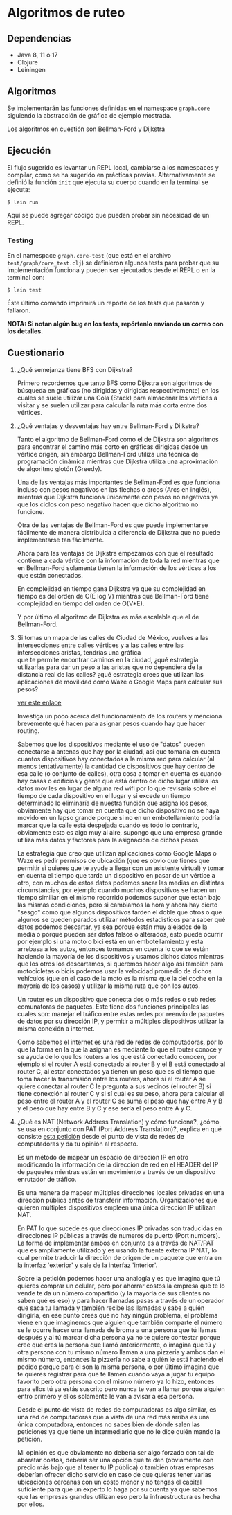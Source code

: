 # Algoritmos de ruteo

## Dependencias

- Java 8, 11 o 17
- Clojure
- Leiningen

## Algoritmos
Se implementarán las funciones definidas en el namespace `graph.core` siguiendo la abstracción
de gráfica de ejemplo mostrada.

Los algoritmos en cuestión son Bellman-Ford y Dijkstra

## Ejecución
El flujo sugerido es levantar un REPL local, cambiarse a los namespaces y compilar, como se
ha sugerido en prácticas previas.
Alternativamente se definió la función `init` que ejecuta su cuerpo cuando en la terminal 
se ejecuta:
```shell
$ lein run
```
Aquí se puede agregar código que pueden probar sin necesidad de un REPL.

### Testing
En el namespace `graph.core-test` (que está en el archivo `test/graph/core_test.clj`) se
definieron algunos tests para probar que su implementación funciona y pueden ser 
ejecutados desde el REPL o en la terminal con:
```shell
$ lein test
```
Éste último comando imprimirá un reporte de los tests que pasaron y fallaron.

**NOTA: Si notan algún bug en los tests, repórtenlo enviando un correo con los detalles.**


## Cuestionario

1. ¿Qué semejanza tiene BFS con Dijkstra?

    Primero recordemos que tanto BFS como Dijkstra son algoritmos de búsqueda en gráficas (no dirigidas y dirigidas respectivamente) en los cuales se suele utilizar una Cola (Stack) para almacenar los vértices a visitar y se suelen utilizar para calcular la ruta más corta entre dos vértices.

2. ¿Qué ventajas y desventajas hay entre Bellman-Ford y Dijkstra?

    Tanto el algoritmo de Bellman-Ford como el de Dijkstra son algoritmos para encontrar el camino más corto en gráficas dirigidas desde un vértice origen, sin embargo Bellman-Ford utiliza una técnica de programación dinámica mientras que Dijkstra utiliza una aproximación de algoritmo glotón (Greedy).

    Una de las ventajas más importantes de Bellman-Ford es que funciona incluso con pesos negativos en las flechas o arcos (Arcs en inglés), mientras que Dijkstra funciona únicamente con pesos no negativos ya que los ciclos con peso negativo hacen que dicho algoritmo no funcione.

    Otra de las ventajas de Bellman-Ford es que puede implementarse fácilmente de manera distribuida a diferencia de Dijkstra que no puede implementarse tan fácilmente.

    Ahora para las ventajas de Dijkstra empezamos con que el resultado contiene a cada vértice con la información de toda la red mientras que en Bellman-Ford solamente tienen la información de los vértices a los que están conectados.

    En complejidad en tiempo gana Dijkstra ya que su complejidad en tiempo es del orden de O(E log V) mientras que Bellman-Ford tiene complejidad en tiempo del orden de O(V*E).

    Y por último el algoritmo de Dijkstra es más escalable que el de Bellman-Ford.

3. Si tomas un mapa de las calles de Ciudad de México, vuelves a las intersecciones entre 
   calles vértices y a las calles entre las intersecciones aristas, tendrías una gráfica  
   que te permite encontrar caminos en la ciudad, ¿qué estrategia utilizarías para dar un 
   peso a las aristas que no dependiera de la distancia real de las calles? ¿qué 
   estrategia crees que utilizan las aplicaciones de movilidad como Waze o Google Maps 
   para calcular sus pesos?
 
   [ver este enlace](https://www.abc.es/tecnologia/moviles/aplicaciones/abci-hombre-hackeo-google-maps-utilizando-carretilla-y-99-telefonos-202002040203_noticia.html)

   Investiga un poco acerca del funcionamiento de los routers y menciona brevemente qué 
   hacen para asignar pesos cuando hay que hacer routing.

    Sabemos que los dispositivos mediante el uso de "datos" pueden conectarse a antenas que hay por la ciudad, así que tomaría en cuenta cuantos dispositivos hay conectados a la misma red para calcular (al menos tentativamente) la cantidad de dispositivos que hay dentro de esa calle (o conjunto de calles), otra cosa a tomar en cuenta es cuando hay casas o edificios y gente que está dentro de dicho lugar utiliza los datos moviles en lugar de alguna red wifi por lo que revisaría sobre el tiempo de cada dispositivo en el lugar y si excede un tiempo determinado lo eliminaría de nuestra función que asigna los pesos, obviamente hay que tomar en cuenta que dicho dispositivo no se haya movido en un lapso grande porque si no en un embotellamiento podría marcar que la calle está despejada cuando es todo lo contrario, obviamente esto es algo muy al aire, supongo que una empresa grande utiliza más datos y factores para la asignación de dichos pesos.

    La estrategia que creo que utilizan aplicaciones como Google Maps o Waze es pedir permisos de ubicación (que es obvio que tienes que permitir si quieres que te ayude a llegar con un asistente virtual) y tomar en cuenta el tiempo que tarda un dispositivo en pasar de un vértice a otro, con muchos de estos datos podemos sacar las medias en distintas circunstancias, por ejemplo cuando muchos dispositivos se hacen un tiempo similiar en el mismo recorrido podemos suponer que están bajo las mismas condiciones, pero si cambiamos la hora y ahora hay cierto "sesgo" como que algunos dispositivos tarden el doble que otros o que algunos se queden parados utilizar métodos estadísticos para saber qué datos podemos descartar, ya sea porque están muy alejados de la media o porque pueden ser datos falsos o alterados, esto puede ocurrir por ejemplo si una moto o bici está en un embotellamiento y esta arrebasa a los autos, entonces tomamos en cuenta lo que se están haciendo la mayoría de los dispositivos y usamos dichos datos mientras que los otros los descartamos, si queremos hacer algo así también para motocicletas o bicis podemos usar la velocidad promedio de dichos vehículos (que en el caso de la moto es la misma que la del coche en la mayoría de los casos) y utilizar la misma ruta que con los autos.

    Un router es un dispositivo que conecta dos o más redes o sub redes comunatoras de paquetes. Este tiene dos funciones principales las cuales son: manejar el tráfico entre estas redes por reenvío de paquetes de datos por su dirección IP, y permitir a múltiples dispositivos utilizar la misma conexión a internet.

    Como sabemos el internet es una red de redes de computadoras, por lo que la forma en la que la asignan es mediante lo que el router conoce y se ayuda de lo que los routers a los que está conectado conocen, por ejemplo si el router A está conectado al router B y el B está conectado al router C, al estar conectados ya tienen un peso que es el tiempo que toma hacer la transmisión entre los routers, ahora si el router A se quiere conectar al router C le pregunta a sus vecinos (el router B) si tiene conexción al router C y si sí cuál es su peso, ahora para calcular el peso entre el router A y el router C se suma el peso que hay entre A y B y el peso que hay entre B y C y ese sería el peso entre A y C.

4. ¿Qué es NAT (Network Address Translation) y cómo funciona?, ¿cómo se usa en conjunto con
   PAT (Port Address Translation)?, explica en qué consiste
   [esta petición](https://www.change.org/p/que-izzi-abra-los-puertos-y-deje-de-cobrar-por-ip-publica)
   desde el punto de vista de redes de computadoras y da tu opinión al respecto.

    Es un método de mapear un espacio de dirección IP en otro modificando la información de la dirección de red en el HEADER del IP de paquetes mientras están en movimiento a través de un dispositivo enrutador de tráfico.

    Es una manera de mapear múltiples direcciones locales privadas en una dirección pública antes de transferir información. Organizaciones que quieren múltiples dispositivos empleen una única dirección IP utilizan NAT.

    En PAT lo que sucede es que direcciones IP privadas son traducidas en direcciones IP públicas a través de numeros de puerto (Port numbers). La forma de implementar ambos en conjunto es a través de NAT/PAT que es ampliamente utilizado y es usando la fuente externa IP NAT, lo cual permite traducir la dirección de origen de un paquete que entra en la interfaz 'exterior' y sale de la interfaz 'interior'.

    Sobre la petición podemos hacer una analogía y es que imagina que tú quieres comprar un celular, pero por ahorrar costos la empresa que te lo vende te da un número compartido (y la mayoría de sus clientes no saben qué es eso) y para hacer llamadas pasas a través de un operador que saca tu llamada y también recibe las llamadas y sabe a quién dirigirla, en ese punto crees que no hay ningún problema, el problema viene en que imaginemos que alguien que también comparte el número se le ocurre hacer una llamada de broma a una persona que tú llamas después y al tú marcar dicha persona ya no te quiere contestar porque cree que eres la persona que llamó anteriormente, o imagina que tú y otra persona con tu mismo número llaman a una pizzeria y ambos dan el mismo número, entonces la pizzería no sabe a quién le está haciendo el pedido porque para él son la misma persona, o por último imagina que te quieres registrar para que te llamen cuando vaya a jugar tu equipo favorito pero otra persona con el mismo número ya lo hizo, entonces para ellos tú ya estás suscrito pero nunca te van a llamar porque alguien entro primero y ellos solamente le van a avisar a esa persona.

    Desde el punto de vista de redes de computadoras es algo similar, es una red de computadoras que a vista de una red más arriba es una única computadora, entonces no sabes bien de dónde salen las peticiones ya que tiene un intermediario que no le dice quién mando la petición.

    Mi opinión es que obviamente no debería ser algo forzado con tal de abaratar costos, debería ser una opción que te den (obviamente con precio más bajo que al tener tu IP pública) o también otras empresas deberían ofrecer dicho servicio en caso de que quieras tener varias ubicaciones cercanas con un costo menor y no tengas el capital suficiente para que un experto lo haga por su cuenta ya que sabemos que las empresas grandes utilizan eso pero la infraestructura es hecha por ellos.

